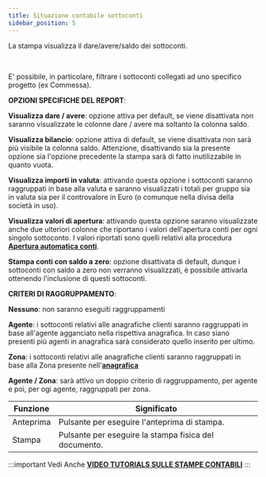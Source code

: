 ```yaml
---
title: Situazione contabile sottoconti
sidebar_position: 5
---
```


La stampa visualizza il dare/avere/saldo dei sottoconti.

 

E' possibile, in particolare, filtrare i sottoconti collegati ad uno specifico progetto (ex Commessa).

**OPZIONI SPECIFICHE DEL REPORT**:

**Visualizza dare / avere**: opzione attiva per default, se viene disattivata non saranno visualizzate le colonne dare / avere ma soltanto la colonna saldo.

**Visualizza bilancio**: opzione attiva di default, se viene disattivata non sarà più visibile la colonna saldo. Attenzione, disattivando sia la presente opzione sia l'opzione precedente la stampa sarà di fatto inutilizzabile in quanto vuota.



**Visualizza importi in valuta**: attivando questa opzione i sottoconti saranno raggruppati in base alla valuta e saranno visualizzati i totali per gruppo sia in valuta sia per il controvalore in Euro (o comunque nella divisa della società in uso).



**Visualizza valori di apertura**: attivando questa opzione saranno visualizzate anche due ulteriori colonne che riportano i valori dell'apertura conti per ogni singolo sottoconto. I valori riportati sono quelli relativi alla procedura **[Apertura automatica conti](/docs/finance-area/ledger-records/records/automatic-accounts-opening/search)**.



**Stampa conti con saldo a zero**: opzione disattivata di default, dunque i sottoconti con saldo a zero non verranno visualizzati, è possibile attivarla ottenendo l'inclusione di questi sottoconti.

**CRITERI DI RAGGRUPPAMENTO**:

**Nessuno**: non saranno eseguiti raggruppamenti

**Agente**: i sottoconti relativi alle anagrafiche clienti saranno raggruppati in base all'agente agganciato nella rispettiva anagrafica. In caso siano presenti più agenti in anagrafica sarà considerato quello inserito per ultimo.

**Zona**: i sottoconti relativi alle anagrafiche clienti saranno raggruppati in base alla Zona presente nell'**[anagrafica](/docs/erp-home/registers/contacts/create-new-contact/accounting-data/customer-vendors-data/delivery)**

**Agente / Zona**: sarà attivo un doppio criterio di raggruppamento, per agente e poi, per ogi agente, raggruppati per zona.





| Funzione | Significato |
| --- | --- |
| Anteprima | Pulsante per eseguire l'anteprima di stampa. |
| Stampa | Pulsante per eseguire la stampa fisica del documento. |


:::important Vedi Anche
[**VIDEO TUTORIALS SULLE STAMPE CONTABILI**](/docs/video/finance/intro.md)
:::


